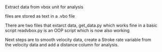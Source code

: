 Extract data from vbox unit for analysis

files are stored as text in a .vbo file

There are two files that extarct data, 
get_data.py which works fine in a basic script
readvbox.py is an OOP script which is now also working

Next steps are to smooth velocity data, 
create a Stroke rate variable from the velocity data 
and add a distance column for analysis.


